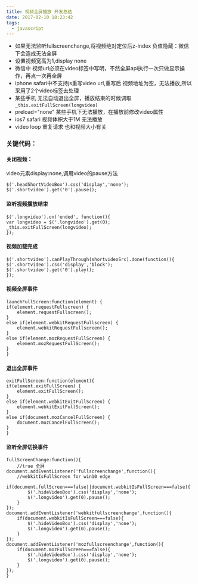 ```yaml
---
title: 视频全屏播放 开发总结
date: 2017-02-10 18:23:42
tags:
  - javascript
---
```


- 如果无法监听fullscreenchange,将视频绝对定位后z-index 负值隐藏：微信下会造成无法全屏
- 设置视频宽高为1,display none
- 微信中 视频url必须在video标签中写明，不然全屏api执行一次只做显示操作，再点一次再全屏
- iphone safari中不支持js重写video url,重写后 视频地址为空，无法播放,所以采用了2个video标签去处理
- 某些手机 无法自动退出全屏，播放结束的时候调取 ``` _this.exitFullScreen(longvideo) ```
- preload="none" 某些手机下无法播放，在播放前修改video属性
- ios7 safari 视频体积大于1M 无法播放
- video loop 重复请求 也和视频大小有关

### 关键代码：

<!--more-->

#### 关闭视频：
video元素display:none,调用video的pause方法

    $('.headShortVideoBox').css('display','none');
    $('.shortvideo').get('0').pause();


#### 监听视频播放结束 

    $('.longvideo').on('ended', function(){
    var longvideo = $('.longvideo').get(0);
    _this.exitFullScreen(longvideo);
    });


#### 视频加载完成

    $('.shortvideo').canPlayThrough(shortvideoSrc).done(function(){
    $('.shortvideo').css('display','block');
    $('.shortvideo').get('0').play();
    });


#### 视频全屏事件

    launchFullScreen:function(element) {
    if(element.requestFullscreen) {
        element.requestFullscreen();
    }
    else if(element.webkitRequestFullscreen) {
        element.webkitRequestFullscreen();
    }
    else if(element.mozRequestFullScreen) {
        element.mozRequestFullScreen();
    }
    }


#### 退出全屏事件

    exitFullScreen:function(element){
    if(element.exitFullScreen) {
        element.exitFullScreen();
    }
    else if(element.webkitExitFullScreen) {
        element.webkitExitFullScreen();
    }
    else if(document.mozCancelFullScreen) {
        document.mozCancelFullScreen();
    }
    }


#### 监听全屏切换事件

    fullScreenChange:function(){
        //true 全屏
    document.addEventListener('fullscreenchange',function(){
        //webkitIsFullScreen for win10 edge
        if(document.fullScreen===false||document.webkitIsFullScreen===false){
            $('.hideVideoBox').css('display','none');
            $('.longvideo').get(0).pause();
        }
    });
    document.addEventListener('webkitfullscreenchange',function(){
        if(document.webkitIsFullScreen===false){
            $('.hideVideoBox').css('display','none');
            $('.longvideo').get(0).pause();
        }
    });
    document.addEventListener('mozfullscreenchange',function(){
        if(document.mozFullScreen===false){
            $('.hideVideoBox').css('display','none');
            $('.longvideo').get(0).pause();
        }
    });
    }


